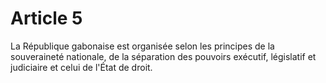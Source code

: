 # Article 5

La République gabonaise est organisée selon les principes de la souveraineté
nationale, de la séparation des pouvoirs exécutif, législatif et judiciaire et celui de l'État de droit.